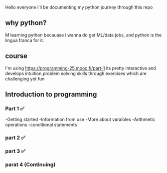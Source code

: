 Hello everyone i'll be documenting my python journey through this repo

## why python?

M learning python becauase i wanna do get ML/data jobs, and python is the lingua franca for it.

## course

I'm using https://programming-25.mooc.fi/part-1 its pretty interactive and develops intuition,problem solving skills through exercises which are challenging yet fun

## Introduction to programming
### Part 1 ✅
               
-Getting started
-Information from use
-More about varaibles
-Arithmetic operations
-conditional statements

### part 2 ✅
### part 3 ✅
### parat 4 (Continuing)
              


            

